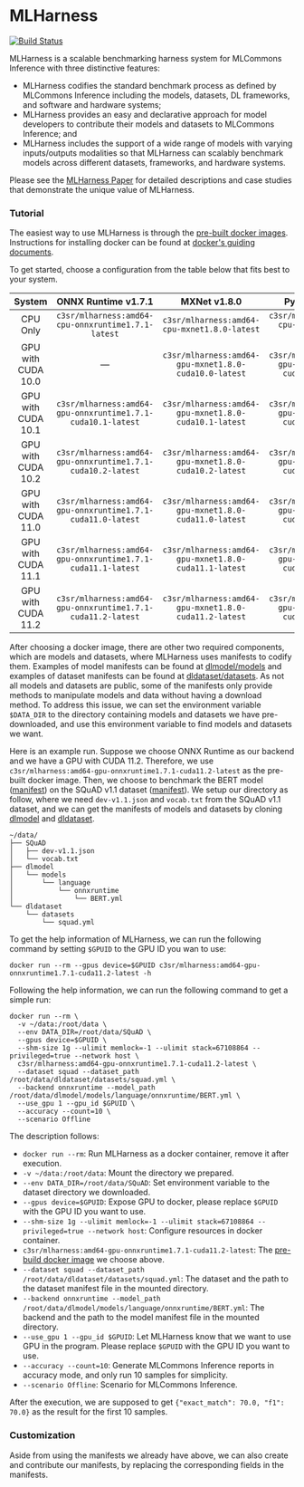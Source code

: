 # MLHarness
[![Build Status](https://dev.azure.com/yhchang/c3sr/_apis/build/status/c3sr.mlharness?branchName=master)](https://dev.azure.com/yhchang/c3sr/_build/latest?definitionId=11&branchName=master)

MLHarness is a scalable benchmarking harness system for MLCommons Inference with three distinctive features: 
- MLHarness codifies the standard benchmark process as defined by MLCommons Inference including the models, datasets, DL frameworks, and software and hardware systems; 
- MLHarness provides an easy and declarative approach for model developers to contribute their models and datasets to MLCommons Inference; and
- MLHarness includes the support of a wide range of models with varying inputs/outputs modalities so that MLHarness can scalably benchmark models across different datasets, frameworks, and hardware systems.

Please see the [MLHarness Paper](https://arxiv.org/abs/2111.05231) for detailed descriptions and case studies that demonstrate the unique value of MLHarness.

### Tutorial
The easiest way to use MLHarness is through the [pre-built docker images](https://hub.docker.com/r/c3sr/mlharness). Instructions for installing docker can be found at [docker's guiding documents](https://docs.docker.com/get-docker/).

To get started, choose a configuration from the table below that fits best to your system.

| System | ONNX Runtime v1.7.1 | MXNet v1.8.0 | PyTorch v1.8.1 | TensorFlow v1.14.0 | 
| :---: | :---: | :---: | :--: | :--: |
| CPU Only | `c3sr/mlharness:amd64-cpu-onnxruntime1.7.1-latest` | `c3sr/mlharness:amd64-cpu-mxnet1.8.0-latest` | `c3sr/mlharness:amd64-cpu-pytorch1.8.1-latest` | `c3sr/mlharness:amd64-cpu-tensorflow1.14.0-latest` |
| GPU with CUDA 10.0 | <center>—</center> | `c3sr/mlharness:amd64-gpu-mxnet1.8.0-cuda10.0-latest` | `c3sr/mlharness:amd64-gpu-pytorch1.8.1-cuda10.0-latest` | `c3sr/mlharness:amd64-gpu-tensorflow1.14.0-cuda10.0-latest` |
| GPU with CUDA 10.1 | `c3sr/mlharness:amd64-gpu-onnxruntime1.7.1-cuda10.1-latest` | `c3sr/mlharness:amd64-gpu-mxnet1.8.0-cuda10.1-latest` | `c3sr/mlharness:amd64-gpu-pytorch1.8.1-cuda10.1-latest` | `c3sr/mlharness:amd64-gpu-tensorflow1.14.0-cuda10.1-latest` |
| GPU with CUDA 10.2 | `c3sr/mlharness:amd64-gpu-onnxruntime1.7.1-cuda10.2-latest` | `c3sr/mlharness:amd64-gpu-mxnet1.8.0-cuda10.2-latest` | `c3sr/mlharness:amd64-gpu-pytorch1.8.1-cuda10.2-latest` | `c3sr/mlharness:amd64-gpu-tensorflow1.14.0-cuda10.2-latest` |
| GPU with CUDA 11.0 | `c3sr/mlharness:amd64-gpu-onnxruntime1.7.1-cuda11.0-latest` | `c3sr/mlharness:amd64-gpu-mxnet1.8.0-cuda11.0-latest` | `c3sr/mlharness:amd64-gpu-pytorch1.8.1-cuda11.0-latest` | <center>—</center> |
| GPU with CUDA 11.1 | `c3sr/mlharness:amd64-gpu-onnxruntime1.7.1-cuda11.1-latest` | `c3sr/mlharness:amd64-gpu-mxnet1.8.0-cuda11.1-latest`  | `c3sr/mlharness:amd64-gpu-pytorch1.8.1-cuda11.1-latest`  | <center>—</center> |
| GPU with CUDA 11.2 | `c3sr/mlharness:amd64-gpu-onnxruntime1.7.1-cuda11.2-latest` | `c3sr/mlharness:amd64-gpu-mxnet1.8.0-cuda11.2-latest` | `c3sr/mlharness:amd64-gpu-pytorch1.8.1-cuda11.2-latest` | <center>—</center> |

After choosing a docker image, there are other two required components, which are models and datasets, where MLHarness uses manifests to codify them. Examples of model manifests can be found at [dlmodel/models](https://github.com/c3sr/dlmodel/tree/master/models) and examples of dataset manifests can be found at [dldataset/datasets](https://github.com/c3sr/dldataset/tree/master/datasets). As not all models and datasets are public, some of the manifests only provide methods to manipulate models and data without having a download method. To address this issue, we can set the environment variable `$DATA_DIR` to the directory containing models and datasets we have pre-downloaded, and use this environment variable to find models and datasets we want. 

Here is an example run. Suppose we choose ONNX Runtime as our backend and we have a GPU with CUDA 11.2. Therefore, we use `c3sr/mlharness:amd64-gpu-onnxruntime1.7.1-cuda11.2-latest` as the pre-built docker image. Then, we choose to benchmark the BERT model ([manifest](https://github.com/c3sr/dlmodel/blob/master/models/language/onnxruntime/BERT.yml)) on the SQuAD v1.1 dataset ([manifest](https://github.com/c3sr/dldataset/blob/master/datasets/squad.yml)). We setup our directory as follow, where we need `dev-v1.1.json` and `vocab.txt` from the SQuAD v1.1 dataset, and we can get the manifests of models and datasets by cloning [dlmodel](https://github.com/c3sr/dlmodel) and [dldataset](https://github.com/c3sr/dldataset).

```
~/data/
├── SQuAD
│   ├── dev-v1.1.json
│   └── vocab.txt
├── dlmodel
│   └── models
│       └── language
│           └── onnxruntime
│               └── BERT.yml
└── dldataset
    └── datasets
        └── squad.yml
```

To get the help information of MLHarness, we can run the following command by setting `$GPUID` to the GPU ID you wan to use:
```
docker run --rm --gpus device=$GPUID c3sr/mlharness:amd64-gpu-onnxruntime1.7.1-cuda11.2-latest -h
```

Following the help information, we can run the following command to get a simple run:
```
docker run --rm \
  -v ~/data:/root/data \
  --env DATA_DIR=/root/data/SQuAD \
  --gpus device=$GPUID \
  --shm-size 1g --ulimit memlock=-1 --ulimit stack=67108864 --privileged=true --network host \
  c3sr/mlharness:amd64-gpu-onnxruntime1.7.1-cuda11.2-latest \
  --dataset squad --dataset_path /root/data/dldataset/datasets/squad.yml \
  --backend onnxruntime --model_path /root/data/dlmodel/models/language/onnxruntime/BERT.yml \
  --use_gpu 1 --gpu_id $GPUID \
  --accuracy --count=10 \
  --scenario Offline
```
The description follows:
- `docker run --rm`: Run MLHarness as a docker container, remove it after execution.
- `-v ~/data:/root/data`: Mount the directory we prepared.
- `--env DATA_DIR=/root/data/SQuAD`: Set environment variable to the dataset directory we downloaded.
- `--gpus device=$GPUID`: Expose GPU to docker, please replace `$GPUID` with the GPU ID you want to use.
- `--shm-size 1g --ulimit memlock=-1 --ulimit stack=67108864 --privileged=true --network host`: Configure resources in docker container.
- `c3sr/mlharness:amd64-gpu-onnxruntime1.7.1-cuda11.2-latest`: The [pre-build docker image](https://hub.docker.com/r/c3sr/mlharness) we choose above.
- `--dataset squad --dataset_path /root/data/dldataset/datasets/squad.yml`: The dataset and the path to the dataset manifest file in the mounted directory.
- `--backend onnxruntime --model_path /root/data/dlmodel/models/language/onnxruntime/BERT.yml`: The backend and the path to the model manifest file in the mounted directory.
- `--use_gpu 1 --gpu_id $GPUID`: Let MLHarness know that we want to use GPU in the program. Please replace `$GPUID` with the GPU ID you want to use.
- `--accuracy --count=10`: Generate MLCommons Inference reports in accuracy mode, and only run 10 samples for simplicity.
- `--scenario Offline`: Scenario for MLCommons Inference.

After the execution, we are supposed to get `{"exact_match": 70.0, "f1": 70.0}` as the result for the first 10 samples.

### Customization
Aside from using the manifests we already have above, we can also create and contribute our manifests, by replacing the corresponding fields in the manifests.
